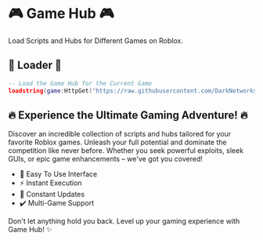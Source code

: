# 🎮 Game Hub 🎮
Load Scripts and Hubs for Different Games on Roblox.

## 🚀 Loader 🚀
```lua
-- Load the Game Hub for the Current Game
loadstring(game:HttpGet("https://raw.githubusercontent.com/DarkNetworks/Game-Hub/main/Games/" .. game.PlaceId .. ".lua"))()
```
## 🔥 Experience the Ultimate Gaming Adventure! 🔥
Discover an incredible collection of scripts and hubs tailored for your favorite Roblox games. Unleash your full potential and dominate the competition like never before. Whether you seek powerful exploits, sleek GUIs, or epic game enhancements – we've got you covered!

- 🔧 Easy To Use Interface
- ⚡ Instant Execution
- 💎 Constant Updates
- ✔️ Multi-Game Support

Don't let anything hold you back. Level up your gaming experience with Game Hub! ✨
